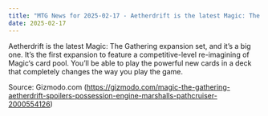 ```yaml
---
title: "MTG News for 2025-02-17 - Aetherdrift is the latest Magic: The Gathering exp..."
date: 2025-02-17
---
```


Aetherdrift is the latest Magic: The Gathering expansion set, and it’s a big one. It’s the first expansion to feature a competitive-level re-imagining of Magic‘s card pool. You’ll be able to play the powerful new cards in a deck that completely changes the way you play the game.

Source: Gizmodo.com (https://gizmodo.com/magic-the-gathering-aetherdrift-spoilers-possession-engine-marshalls-pathcruiser-2000554126)
